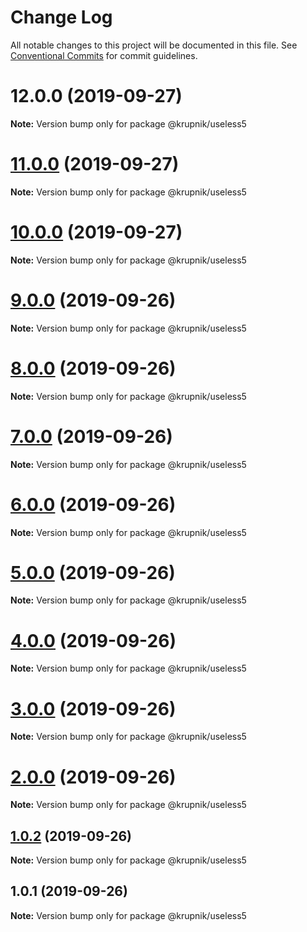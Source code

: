 # Change Log

All notable changes to this project will be documented in this file.
See [Conventional Commits](https://conventionalcommits.org) for commit guidelines.

# 12.0.0 (2019-09-27)

**Note:** Version bump only for package @krupnik/useless5





# [11.0.0](https://github.com/yurikrupniktools/lerna-examples/compare/@krupnik/useless5@10.0.0...@krupnik/useless5@11.0.0) (2019-09-27)

**Note:** Version bump only for package @krupnik/useless5





# [10.0.0](https://github.com/yurikrupniktools/lerna-examples/compare/@krupnik/useless5@9.0.0...@krupnik/useless5@10.0.0) (2019-09-27)

**Note:** Version bump only for package @krupnik/useless5





# [9.0.0](https://github.com/yurikrupniktools/lerna-examples/compare/@krupnik/useless5@8.0.0...@krupnik/useless5@9.0.0) (2019-09-26)

**Note:** Version bump only for package @krupnik/useless5





# [8.0.0](https://github.com/yurikrupniktools/lerna-examples/compare/@krupnik/useless5@7.0.0...@krupnik/useless5@8.0.0) (2019-09-26)

**Note:** Version bump only for package @krupnik/useless5





# [7.0.0](https://github.com/yurikrupniktools/lerna-examples/compare/@krupnik/useless5@6.0.0...@krupnik/useless5@7.0.0) (2019-09-26)

**Note:** Version bump only for package @krupnik/useless5





# [6.0.0](https://github.com/yurikrupniktools/lerna-examples/compare/@krupnik/useless5@5.0.0...@krupnik/useless5@6.0.0) (2019-09-26)

**Note:** Version bump only for package @krupnik/useless5





# [5.0.0](https://github.com/yurikrupniktools/lerna-examples/compare/@krupnik/useless5@4.0.0...@krupnik/useless5@5.0.0) (2019-09-26)

**Note:** Version bump only for package @krupnik/useless5





# [4.0.0](https://github.com/yurikrupniktools/lerna-examples/compare/@krupnik/useless5@3.0.0...@krupnik/useless5@4.0.0) (2019-09-26)

**Note:** Version bump only for package @krupnik/useless5





# [3.0.0](https://github.com/yurikrupniktools/lerna-examples/compare/@krupnik/useless5@2.0.0...@krupnik/useless5@3.0.0) (2019-09-26)

**Note:** Version bump only for package @krupnik/useless5





# [2.0.0](https://github.com/yurikrupniktools/lerna-examples/compare/@krupnik/useless5@1.0.2...@krupnik/useless5@2.0.0) (2019-09-26)

**Note:** Version bump only for package @krupnik/useless5





## [1.0.2](https://github.com/yurikrupniktools/lerna-examples/compare/@krupnik/useless5@1.0.1...@krupnik/useless5@1.0.2) (2019-09-26)

**Note:** Version bump only for package @krupnik/useless5





## 1.0.1 (2019-09-26)

**Note:** Version bump only for package @krupnik/useless5
